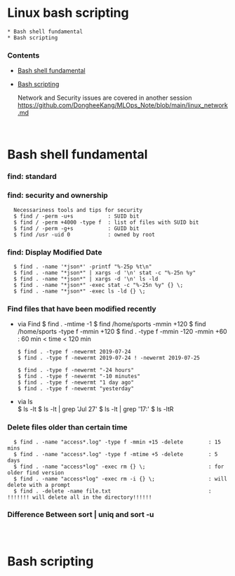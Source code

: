 # Linux bash scripting
    * Bash shell fundamental 
    * Bash scripting

### Contents
  * [Bash shell fundamental](#Shell)  
  * [Bash scripting](#Scripting)

    Network and Security issues are covered in another session
    https://github.com/DongheeKang/MLOps_Note/blob/main/linux_network.md

<br/><a name="Shell"></a>

# Bash shell fundamental


### find: standard




### find: security and ownership

      Necessariness tools and tips for security
      $ find / -perm -u+s           : SUID bit
      $ find / -perm +4000 -type f  : list of files with SUID bit
      $ find / -perm -g+s           : GUID bit
      $ find /usr -uid 0            : owned by root

### find: Display Modified Date
      $ find . -name '*json*' -printf "%-25p %t\n"
      $ find . -name "*json*" | xargs -d '\n' stat -c "%-25n %y"
      $ find . -name "*json*" | xargs -d '\n' ls -ld
      $ find . -name "*json*" -exec stat -c "%-25n %y" {} \;
      $ find . -name "*json*" -exec ls -ld {} \;

### Find files that have been modified recently
* via Find
      $ find . -mtime -1
      $ find /home/sports -mmin +120
      $ find /home/sports -type f -mmin +120
      $ find . -type f -mmin -120 -mmin +60        : 60 min < time < 120 min

      $ find . -type f -newermt 2019-07-24
      $ find . -type f -newermt 2019-07-24 ! -newermt 2019-07-25

      $ find . -type f -newermt "-24 hours" 
      $ find . -type f -newermt "-10 minutes" 
      $ find . -type f -newermt "1 day ago" 
      $ find . -type f -newermt "yesterday"

* via ls  
      $ ls -lt
      $ ls -lt | grep 'Jul 27'
      $ ls -lt | grep '17:'
      $ ls -ltR

### Delete files older than certain time

      $ find . -name "access*.log" -type f -mmin +15 -delete        : 15 mins
      $ find . -name "access*.log" -type f -mtime +5 -delete        : 5 days
      $ find . -name "access*log" -exec rm {} \;                    : for older find version
      $ find . -name "access*log" -exec rm -i {} \;                 : will delete with a prompt
      $ find . -delete -name file.txt                               : !!!!!!! will delete all in the directory!!!!!!





### Difference Between sort | uniq and sort -u



###











<br/><a name="Scripting"></a>

# Bash scripting